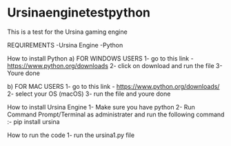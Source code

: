 # Ursinaenginetestpython
This is a test for the Ursina gaming engine

REQUIREMENTS
-Ursina Engine
-Python

How to install Python 
a) FOR WINDOWS USERS
1- go to this link - https://www.python.org/downloads
2- click on download and run the file
3- Youre done

b) FOR MAC USERS
1- go to this link - https://www.python.org/downloads/
2- select your OS (macOS)
3- run the file and youre done

How to install Ursina Engine
1- Make sure you have python
2- Run Command Prompt/Terminal as administrater and run the following command :-  pip install ursina

How to run the code 
1- run the ursina1.py file
